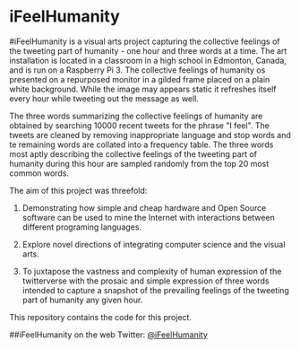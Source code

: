 # iFeelHumanity
#iFeelHumanity is a visual arts project capturing the collective feelings of the tweeting part of humanity - one hour and three words at a time. The art installation is located in a classroom in a high school in Edmonton, Canada, and is run on a Raspberry Pi 3. The collective feelings of humanity os presented on a repurposed monitor in a gilded frame placed on a plain white background. While the image may appears static it refreshes itself every hour while tweeting out the message as well.

The three words summarizing the collective feelings of humanity are obtained by searching 10000 recent tweets for the phrase "I feel". The tweets are cleaned by removing inappropriate language and stop words and te remaining words are collated into a frequency table. The three words most aptly describing the collective feelings of the tweeting part of humanity during this hour are sampled randomly from the top 20 most common words.

The aim of this project was threefold:

1. Demonstrating how simple and cheap hardware and Open Source software can be used to mine the Internet with interactions between different programing languages.

2. Explore novel directions of integrating computer science and the visual arts.

3. To juxtapose the vastness and complexity of human expression of the twitterverse with the prosaic and simple expression of three words intended to capture a snapshot of the prevailing feelings of the tweeting part of humanity any given hour.

This repository contains the code for this project. 

##iFeelHumanity on the web 
Twitter: [@iFeelHumanity](https://twitter.com/iFeelHumanity)
